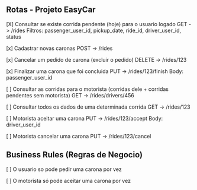 
Rotas - Projeto EasyCar
----------------------------------------


[X] Consultar se existe corrida pendente (hoje) para o usuario logado
    GET -> /rides
    Filtros: passenger_user_id, pickup_date, ride_id, driver_user_id, status

[x] Cadastrar novas caronas
    POST -> /rides

[x] Cancelar um pedido de carona (excluir o pedido)
    DELETE -> /rides/123

[x] Finalizar uma carona que foi concluida
    PUT -> /rides/123/finish
    Body: passenger_user_id

[ ] Consultar as corridas para o motorista (corridas dele + corridas pendentes sem motorista)
    GET -> /rides/drivers/456

[ ] Consultar todos os dados de uma determinada corrida
    GET -> /rides/123

[ ] Motorista aceitar uma carona
    PUT -> /rides/123/accept
    Body: driver_user_id  

[ ] Motorista cancelar uma carona
    PUT -> /rides/123/cancel


Business Rules (Regras de Negocio)
----------------------------------------

[ ] O usuario so pode pedir uma carona por vez

[ ] O motorista só pode aceitar uma carona por vez

